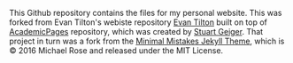 This Github repository contains the files for my personal website.  This was forked from Evan Tilton's webiste repository [Evan Tilton](https://github.com/emtilt/emtilt.github.io) built on top of [AcademicPages](https://github.com/academicpages/academicpages.github.io) repository, which was created by [Stuart Geiger](https://github.com/staeiou). That project in turn was a fork from the [Minimal Mistakes Jekyll Theme](https://mmistakes.github.io/minimal-mistakes/), which is © 2016 Michael Rose and released under the MIT License.
